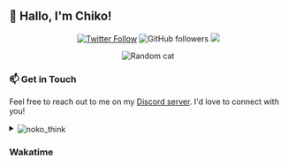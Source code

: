 ## 👋 Hallo, I'm Chiko!

<div align="center">

[![Twitter Follow](https://img.shields.io/twitter/follow/chikoxq?label=Follow)](https://twitter.com/intent/follow?screen_name=chikoxq)
![GitHub followers](https://img.shields.io/github/followers/chikof?label=Follow&style=social)
![](https://komarev.com/ghpvc/?username=chikof&color=blue)

</div>

<a href="https://cataas.com">
<img src="https://cataas.com/cat?type=square" align="right" width="300"alt="Random cat">
</a>

<div><picture><img src="https://raw.githubusercontent.com/carbon-language/carbon-lang/refs/heads/trunk/docs/images/bumper.png" alt=""></picture></div>

### 📫 Get in Touch
Feel free to reach out to me on my [Discord server](https://discord.gg/sejc7TnX6N). I'd love to connect with you!

<details>
<summary>
<img src="https://cdn3.emoji.gg/emojis/64203-noko-think.png" width="35px" height="35px" alt="noko_think" align="center">

### Wakatime
</summary>

<!--START_SECTION:waka-->
![Code Time](http://img.shields.io/badge/Code%20Time-2%2C430%20hrs%207%20mins-blue)

![Profile Views](http://img.shields.io/badge/Profile%20Views-3-blue)

![Lines of code](https://img.shields.io/badge/From%20Hello%20World%20I%27ve%20Written-9.8%20million%20lines%20of%20code-blue)

**🐱 My GitHub Data** 

> 📦 106.2 kB Used in GitHub's Storage 
 > 
> 💼 Opted to Hire
 > 
> 📜 42 Public Repositories 
 > 
> 🔑 32 Private Repositories 
 > 
**I'm a Night 🦉** 

```text
🌞 Morning                943 commits         █░░░░░░░░░░░░░░░░░░░░░░░░   04.87 % 
🌆 Daytime                6058 commits        ████████░░░░░░░░░░░░░░░░░   31.28 % 
🌃 Evening                9287 commits        ████████████░░░░░░░░░░░░░   47.95 % 
🌙 Night                  3081 commits        ████░░░░░░░░░░░░░░░░░░░░░   15.91 % 
```
📅 **I'm Most Productive on Sunday** 

```text
Monday                   2279 commits        ███░░░░░░░░░░░░░░░░░░░░░░   11.77 % 
Tuesday                  1330 commits        ██░░░░░░░░░░░░░░░░░░░░░░░   06.87 % 
Wednesday                2604 commits        ███░░░░░░░░░░░░░░░░░░░░░░   13.44 % 
Thursday                 2875 commits        ████░░░░░░░░░░░░░░░░░░░░░   14.84 % 
Friday                   3541 commits        █████░░░░░░░░░░░░░░░░░░░░   18.28 % 
Saturday                 2472 commits        ███░░░░░░░░░░░░░░░░░░░░░░   12.76 % 
Sunday                   4268 commits        ██████░░░░░░░░░░░░░░░░░░░   22.04 % 
```


📊 **This Week I Spent My Time On** 

```text
🕑︎ Time Zone: Europe/London

💬 Programming Languages: 
Rust                     28 mins             ██████████████░░░░░░░░░░░   54.04 % 
SQL                      12 mins             ██████░░░░░░░░░░░░░░░░░░░   24.52 % 
Other                    6 mins              ███░░░░░░░░░░░░░░░░░░░░░░   12.16 % 
Nix                      4 mins              ██░░░░░░░░░░░░░░░░░░░░░░░   09.27 % 

🔥 Editors: 
Neovim                   51 mins             █████████████████████████   100.00 % 

💻 Operating System: 
Linux                    51 mins             █████████████████████████   100.00 % 
```

**I Mostly Code in TypeScript** 

```text
TypeScript               32 repos            ██████████░░░░░░░░░░░░░░░   40.51 % 
Rust                     30 repos            █████████░░░░░░░░░░░░░░░░   37.97 % 
Nix                      6 repos             ██░░░░░░░░░░░░░░░░░░░░░░░   07.59 % 
Lua                      3 repos             █░░░░░░░░░░░░░░░░░░░░░░░░   03.80 % 
Svelte                   1 repo              ░░░░░░░░░░░░░░░░░░░░░░░░░   01.27 % 
```




 Last Updated on 07/09/2025 01:08:41 UTC
<!--END_SECTION:waka-->

</details>

<!--
<p align="center">
     <a href="https://discord.gg/HhybNhchcC"><img src="https://invidget.switchblade.xyz/sejc7TnX6N" align="center" ><a>
</p> 
-->
